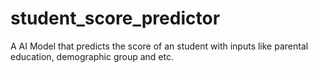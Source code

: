 # student_score_predictor
A AI Model that predicts the score of an student with inputs like parental education, demographic group and etc.

